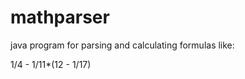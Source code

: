 mathparser
==========

java program for parsing and calculating formulas like:

1/4 - 1/11*(12 - 1/17)
